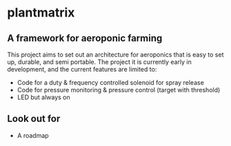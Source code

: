 # plantmatrix
## A framework for aeroponic farming

This project aims to set out an architecture for aeroponics that is easy to set up, durable, and semi portable. The project it is currently early in development, and the current features are limited to:
* Code for a duty & frequency controlled solenoid for spray release
* Code for pressure monitoring & pressure control (target with threshold)
* LED but always on

## Look out for
* A roadmap
